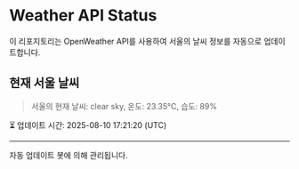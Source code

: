
# Weather API Status

이 리포지토리는 OpenWeather API를 사용하여 서울의 날씨 정보를 자동으로 업데이트합니다.

## 현재 서울 날씨
> 서울의 현재 날씨: clear sky, 온도: 23.35°C, 습도: 89%

⏳ 업데이트 시간: 2025-08-10 17:21:20 (UTC)

---
자동 업데이트 봇에 의해 관리됩니다.

